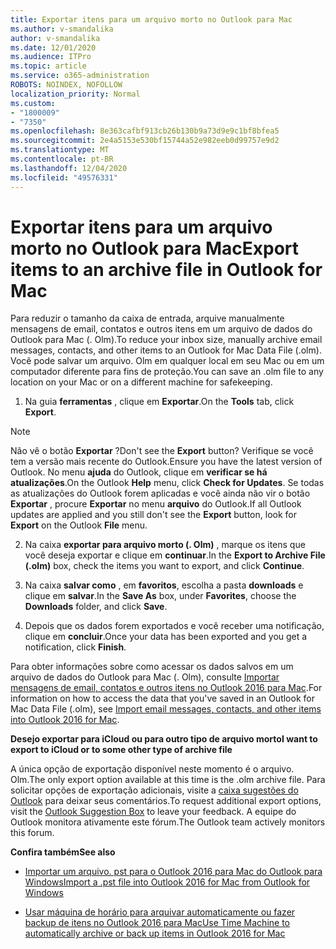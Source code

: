 ```yaml
---
title: Exportar itens para um arquivo morto no Outlook para Mac
ms.author: v-smandalika
author: v-smandalika
ms.date: 12/01/2020
ms.audience: ITPro
ms.topic: article
ms.service: o365-administration
ROBOTS: NOINDEX, NOFOLLOW
localization_priority: Normal
ms.custom:
- "1800009"
- "7350"
ms.openlocfilehash: 8e363cafbf913cb26b130b9a73d9e9c1bf8bfea5
ms.sourcegitcommit: 2e4a5153e530bf15744a52e982eeb0d99757e9d2
ms.translationtype: MT
ms.contentlocale: pt-BR
ms.lasthandoff: 12/04/2020
ms.locfileid: "49576331"
---
```

# <a name="export-items-to-an-archive-file-in-outlook-for-mac"></a><span data-ttu-id="25b20-102">Exportar itens para um arquivo morto no Outlook para Mac</span><span class="sxs-lookup"><span data-stu-id="25b20-102">Export items to an archive file in Outlook for Mac</span></span>

<span data-ttu-id="25b20-103">Para reduzir o tamanho da caixa de entrada, arquive manualmente mensagens de email, contatos e outros itens em um arquivo de dados do Outlook para Mac (. Olm).</span><span class="sxs-lookup"><span data-stu-id="25b20-103">To reduce your inbox size, manually archive email messages, contacts, and other items to an Outlook for Mac Data File (.olm).</span></span> <span data-ttu-id="25b20-104">Você pode salvar um arquivo. Olm em qualquer local em seu Mac ou em um computador diferente para fins de proteção.</span><span class="sxs-lookup"><span data-stu-id="25b20-104">You can save an .olm file to any location on your Mac or on a different machine for safekeeping.</span></span>

1. <span data-ttu-id="25b20-105">Na guia **ferramentas** , clique em **Exportar**.</span><span class="sxs-lookup"><span data-stu-id="25b20-105">On the **Tools** tab, click **Export**.</span></span>

> [!NOTE]
> <span data-ttu-id="25b20-106">Não vê o botão **Exportar** ?</span><span class="sxs-lookup"><span data-stu-id="25b20-106">Don't see the **Export** button?</span></span> <span data-ttu-id="25b20-107">Verifique se você tem a versão mais recente do Outlook.</span><span class="sxs-lookup"><span data-stu-id="25b20-107">Ensure you have the latest version of Outlook.</span></span> <span data-ttu-id="25b20-108">No menu **ajuda** do Outlook, clique em **verificar se há atualizações**.</span><span class="sxs-lookup"><span data-stu-id="25b20-108">On the Outlook **Help** menu, click **Check for Updates**.</span></span> <span data-ttu-id="25b20-109">Se todas as atualizações do Outlook forem aplicadas e você ainda não vir o botão **Exportar** , procure **Exportar** no menu **arquivo** do Outlook.</span><span class="sxs-lookup"><span data-stu-id="25b20-109">If all Outlook updates are applied and you still don't see the **Export** button, look for **Export** on the Outlook **File** menu.</span></span>

2. <span data-ttu-id="25b20-110">Na caixa **exportar para arquivo morto (. Olm)** , marque os itens que você deseja exportar e clique em **continuar**.</span><span class="sxs-lookup"><span data-stu-id="25b20-110">In the **Export to Archive File (.olm)** box, check the items you want to export, and click **Continue**.</span></span>

3. <span data-ttu-id="25b20-111">Na caixa **salvar como** , em **favoritos**, escolha a pasta **downloads** e clique em **salvar**.</span><span class="sxs-lookup"><span data-stu-id="25b20-111">In the **Save As** box, under **Favorites**, choose the **Downloads** folder, and click **Save**.</span></span>

4. <span data-ttu-id="25b20-112">Depois que os dados forem exportados e você receber uma notificação, clique em **concluir**.</span><span class="sxs-lookup"><span data-stu-id="25b20-112">Once your data has been exported and you get a notification, click **Finish**.</span></span>

<span data-ttu-id="25b20-113">Para obter informações sobre como acessar os dados salvos em um arquivo de dados do Outlook para Mac (. Olm), consulte [Importar mensagens de email, contatos e outros itens no Outlook 2016 para Mac](https://support.microsoft.com/office/import-and-export-outlook-email-contacts-and-calendar-92577192-3881-4502-b79d-c3bbada6c8ef#ID0EAACAAA=macOS).</span><span class="sxs-lookup"><span data-stu-id="25b20-113">For information on how to access the data that you've saved in an Outlook for Mac Data File (.olm), see [Import email messages, contacts, and other items into Outlook 2016 for Mac](https://support.microsoft.com/office/import-and-export-outlook-email-contacts-and-calendar-92577192-3881-4502-b79d-c3bbada6c8ef#ID0EAACAAA=macOS).</span></span>

<span data-ttu-id="25b20-114">**Desejo exportar para iCloud ou para outro tipo de arquivo morto**</span><span class="sxs-lookup"><span data-stu-id="25b20-114">**I want to export to iCloud or to some other type of archive file**</span></span>

<span data-ttu-id="25b20-115">A única opção de exportação disponível neste momento é o arquivo. Olm.</span><span class="sxs-lookup"><span data-stu-id="25b20-115">The only export option available at this time is the .olm archive file.</span></span> <span data-ttu-id="25b20-116">Para solicitar opções de exportação adicionais, visite a [caixa sugestões do Outlook](https://outlook.uservoice.com/) para deixar seus comentários.</span><span class="sxs-lookup"><span data-stu-id="25b20-116">To request additional export options, visit the [Outlook Suggestion Box](https://outlook.uservoice.com/) to leave your feedback.</span></span> <span data-ttu-id="25b20-117">A equipe do Outlook monitora ativamente este fórum.</span><span class="sxs-lookup"><span data-stu-id="25b20-117">The Outlook team actively monitors this forum.</span></span>

<span data-ttu-id="25b20-118">**Confira também**</span><span class="sxs-lookup"><span data-stu-id="25b20-118">**See also**</span></span>

- [<span data-ttu-id="25b20-119">Importar um arquivo. pst para o Outlook 2016 para Mac do Outlook para Windows</span><span class="sxs-lookup"><span data-stu-id="25b20-119">Import a .pst file into Outlook 2016 for Mac from Outlook for Windows</span></span>](https://support.microsoft.com/office/import-a-pst-file-into-outlook-for-mac-from-outlook-for-windows-b4a6a1d6-94bb-4c85-a4fc-a83dc690e18c)

- [<span data-ttu-id="25b20-120">Usar máquina de horário para arquivar automaticamente ou fazer backup de itens no Outlook 2016 para Mac</span><span class="sxs-lookup"><span data-stu-id="25b20-120">Use Time Machine to automatically archive or back up items in Outlook 2016 for Mac</span></span>](https://support.microsoft.com/office/automatically-archive-or-back-up-outlook-for-mac-items-441fcce5-2262-4b64-ac8c-fa949df989f5)
